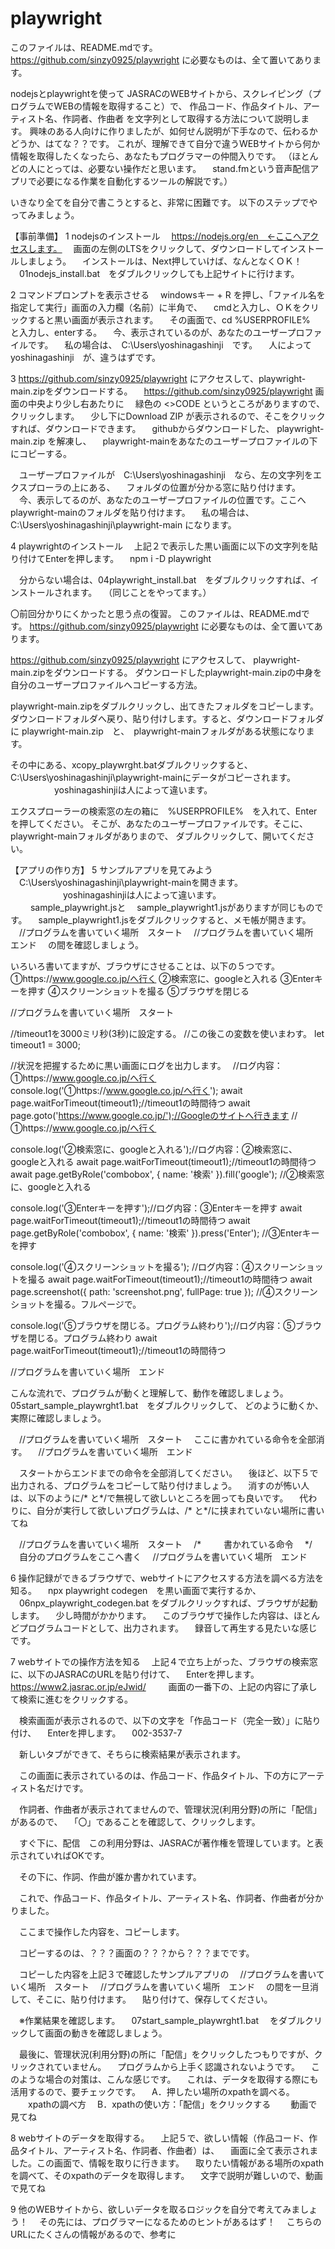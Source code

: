 # playwright

このファイルは、README.mdです。
https://github.com/sinzy0925/playwright
に必要なものは、全て置いてあります。

nodejsとplaywrightを使って
JASRACのWEBサイトから、スクレイピング（プログラムでWEBの情報を取得すること）で、
作品コード、作品タイトル、アーティスト名、作詞者、作曲者
を文字列として取得する方法について説明します。
興味のある人向けに作りましたが、如何せん説明が下手なので、伝わるかどうか、はてな？？です。
これが、理解できて自分で違うWEBサイトから何か情報を取得したくなったら、あなたもプログラマーの仲間入りです。
（ほとんどの人にとっては、必要ない操作だと思います。
　stand.fmという音声配信アプリで必要になる作業を自動化するツールの解説です。）

いきなり全てを自分で書こうとすると、非常に困難です。
以下のステップでやってみましょう。

【事前準備】
1 nodejsのインストール
　https://nodejs.org/en　←ここへアクセスします。
　画面の左側のLTSをクリックして、ダウンロードしてインストールしましょう。
　インストールは、Next押していけば、なんとなくＯＫ！
　01nodejs_install.bat　をダブルクリックしても上記サイトに行けます。

2 コマンドプロンプトを表示させる
　windowsキー + R を押し、「ファイル名を指定して実行」画面の入力欄（名前）に半角で、
　cmdと入力し、ＯＫをクリックすると黒い画面が表示されます。
　その画面で、cd %USERPROFILE%　と入力し、enterする。
　今、表示されているのが、あなたのユーザープロファイルです。
　私の場合は、　C:\Users\yoshinagashinji　です。
　人によって             yoshinagashinji　が、違うはずです。

3 https://github.com/sinzy0925/playwright にアクセスして、playwright-main.zipをダウンロードする。
　https://github.com/sinzy0925/playwright 画面の中央より少し右あたりに
　緑色の <>CODE というところがありますので、クリックします。
　少し下にDownload ZIP が表示されるので、そこをクリックすれば、ダウンロードできます。
　githubからダウンロードした、 playwright-main.zip を解凍し、
　playwright-mainをあなたのユーザープロファイルの下にコピーする。

　ユーザープロファイルが　C:\Users\yoshinagashinji　なら、左の文字列をエクスプローラの上にある、
　フォルダの位置が分かる窓に貼り付けます。
　今、表示してるのが、あなたのユーザープロファイルの位置です。ここへplaywright-mainのフォルダを貼り付けます。
　私の場合は、　C:\Users\yoshinagashinji\playwright-main になります。

4 playwrightのインストール
　上記２で表示した黒い画面に以下の文字列を貼り付けてEnterを押します。
　npm i -D playwright

　分からない場合は、04playwright_install.bat　をダブルクリックすれば、インストールされます。
　（同じことをやってます。）




〇前回分かりにくかったと思う点の復習。
このファイルは、README.mdです。
https://github.com/sinzy0925/playwright
に必要なものは、全て置いてあります。

https://github.com/sinzy0925/playwright にアクセスして、
playwright-main.zipをダウンロードする。
ダウンロードしたplaywright-main.zipの中身を自分のユーザープロファイルへコピーする方法。

playwright-main.zipをダブルクリックし、出てきたフォルダをコピーします。
ダウンロードフォルダへ戻り、貼り付けします。すると、ダウンロードフォルダに
playwright-main.zip　と、　playwright-mainフォルダがある状態になります。

その中にある、xcopy_playwrght.batダブルクリックすると、
C:\Users\yoshinagashinji\playwright-mainにデータがコピーされます。
　　　　　yoshinagashinjiは人によって違います。

エクスプローラーの検索窓の左の箱に　%USERPROFILE%　を入れて、Enterを押してください。
そこが、あなたのユーザープロファイルです。そこに、playwright-mainフォルダがありまので、
ダブルクリックして、開いてください。



【アプリの作り方】
5 サンプルアプリを見てみよう
　C:\Users\yoshinagashinji\playwright-mainを開きます。
　　　　　　yoshinagashinjiは人によって違います。
　
　sample_playwright.jsと
　sample_playwright1.jsがありますが同じものです。
　sample_playwright1.jsをダブルクリックすると、メモ帳が開きます。
　//プログラムを書いていく場所　スタート
　//プログラムを書いていく場所　エンド
　の間を確認しましょう。

いろいろ書いてますが、ブラウザにさせることは、以下の５つです。
①https://www.google.co.jp/へ行く
②検索窓に、googleと入れる
③Enterキーを押す
④スクリーンショットを撮る
⑤ブラウザを閉じる

//プログラムを書いていく場所　スタート

  //timeout1を3000ミリ秒(3秒)に設定する。
  //この後この変数を使いまわす。
  let timeout1 = 3000;

  //状況を把握するために黒い画面にログを出力します。　
  //ログ内容：①https://www.google.co.jp/へ行く
  console.log('①https://www.google.co.jp/へ行く'); 
  await page.waitForTimeout(timeout1);//timeout1の時間待つ
  await page.goto('https://www.google.co.jp/');//Googleのサイトへ行きます
  //①https://www.google.co.jp/へ行く

  console.log('②検索窓に、googleと入れる');//ログ内容：②検索窓に、googleと入れる
  await page.waitForTimeout(timeout1);//timeout1の時間待つ
  await page.getByRole('combobox', { name: '検索' }).fill('google');
  //②検索窓に、googleと入れる

  console.log('③Enterキーを押す');//ログ内容：③Enterキーを押す
  await page.waitForTimeout(timeout1);//timeout1の時間待つ
  await page.getByRole('combobox', { name: '検索' }).press('Enter');
  //③Enterキーを押す

  console.log('④スクリーンショットを撮る'); //ログ内容：④スクリーンショットを撮る
  await page.waitForTimeout(timeout1);//timeout1の時間待つ
  await page.screenshot({ path: 'screenshot.png', fullPage: true });
  //④スクリーンショットを撮る。フルページで。

  console.log('⑤ブラウザを閉じる。プログラム終わり');//ログ内容：⑤ブラウザを閉じる。プログラム終わり
  await page.waitForTimeout(timeout1);//timeout1の時間待つ


//プログラムを書いていく場所　エンド

こんな流れで、プログラムが動くと理解して、動作を確認しましょう。
05start_sample_playwrght1.bat　をダブルクリックして、
どのように動くか、実際に確認しましょう。



　//プログラムを書いていく場所　スタート
　ここに書かれている命令を全部消す。
　//プログラムを書いていく場所　エンド

　スタートからエンドまでの命令を全部消してください。
　後ほど、以下５で出力される、プログラムをコピーして貼り付けましょう。
　消すのが怖い人は、以下のように/* と*/で無視して欲しいところを囲っても良いです。
　代わりに、自分が実行して欲しいプログラムは、/* と*/に挟まれていない場所に書いてね

　//プログラムを書いていく場所　スタート
　/*  　
　書かれている命令
　*/
　自分のプログラムをここへ書く
　//プログラムを書いていく場所　エンド


6 操作記録ができるブラウザで、webサイトにアクセスする方法を調べる方法を知る。
　npx playwright codegen　を黒い画面で実行するか、
　06npx_playwright_codegen.bat をダブルクリックすれば、ブラウザが起動します。
　少し時間がかかります。
　このブラウザで操作した内容は、ほとんどプログラムコードとして、出力されます。
　録音して再生する見たいな感じです。

7 webサイトでの操作方法を知る
　上記４で立ち上がった、ブラウザの検索窓に、以下のJASRACのURLを貼り付けて、
　Enterを押します。
　https://www2.jasrac.or.jp/eJwid/
　
　画面の一番下の、上記の内容に了承して検索に進むをクリックする。

　検索画面が表示されるので、以下の文字を「作品コード（完全一致）」に貼り付け、
　Enterを押します。
　002-3537-7

　新しいタブができて、そちらに検索結果が表示されます。

　この画面に表示されているのは、作品コード、作品タイトル、下の方にアーティスト名だけです。

　作詞者、作曲者が表示されてませんので、管理状況(利用分野)の所に「配信」があるので、
　「〇」であることを確認して、クリックします。

　すぐ下に、配信　この利用分野は、JASRACが著作権を管理しています。と表示されていればOKです。

　その下に、作詞、作曲が誰か書かれています。

　これで、作品コード、作品タイトル、アーティスト名、作詞者、作曲者が分かりました。

　ここまで操作した内容を、コピーします。

　コピーするのは、？？？画面の？？？から？？？までです。

　コピーした内容を上記３で確認したサンプルアプリの
　//プログラムを書いていく場所　スタート
　//プログラムを書いていく場所　エンド
　の間を一旦消して、そこに、貼り付けます。
　貼り付けて、保存してください。

　※作業結果を確認します。
　07start_sample_playwrght1.bat
　をダブルクリックして画面の動きを確認しましょう。

　最後に、管理状況(利用分野)の所に「配信」をクリックしたつもりですが、クリックされていません。
　プログラムから上手く認識されないようです。
　このような場合の対策は、こんな感じです。
　これは、データを取得する際にも活用するので、要チェックです。
　A．押したい場所のxpathを調べる。
　　xpathの調べ方
　B．xpathの使い方：「配信」をクリックする
　　動画で見てね

8 webサイトのデータを取得する。
　上記５で、欲しい情報（作品コード、作品タイトル、アーティスト名、作詞者、作曲者）は、
　画面に全て表示されました。この画面で、情報を取りに行きます。
　取りたい情報がある場所のxpathを調べて、そのxpathのデータを取得します。
　文字で説明が難しいので、動画で見てね

9 他のWEBサイトから、欲しいデータを取るロジックを自分で考えてみましょう！
　その先には、プログラマーになるためのヒントがあるはず！
　こちらのURLにたくさんの情報があるので、参考に
